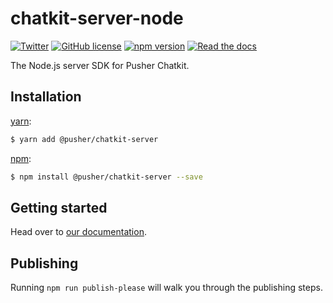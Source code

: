 # chatkit-server-node

[![Twitter](https://img.shields.io/badge/twitter-@Pusher-blue.svg?style=flat)](http://twitter.com/Pusher)
[![GitHub license](https://img.shields.io/badge/license-MIT-lightgrey.svg)](https://github.com/pusher/chatkit-server-node/blob/master/LICENSE.md)
[![npm version](https://badge.fury.io/js/%40pusher%2Fchatkit-server.svg)](https://badge.fury.io/js/%40pusher%2Fchatkit-server)
[![Read the docs](https://img.shields.io/badge/read_the-docs-92A8D1.svg)](https://docs.pusher.com/chatkit/reference/server-node)

The Node.js server SDK for Pusher Chatkit.

## Installation

[yarn](https://yarnpkg.com/):

```sh
$ yarn add @pusher/chatkit-server
```

[npm](https://www.npmjs.com/):

```sh
$ npm install @pusher/chatkit-server --save
```

## Getting started

Head over to [our documentation](https://docs.pusher.com/chatkit/reference/server-node).

## Publishing

Running `npm run publish-please` will walk you through the publishing steps.
